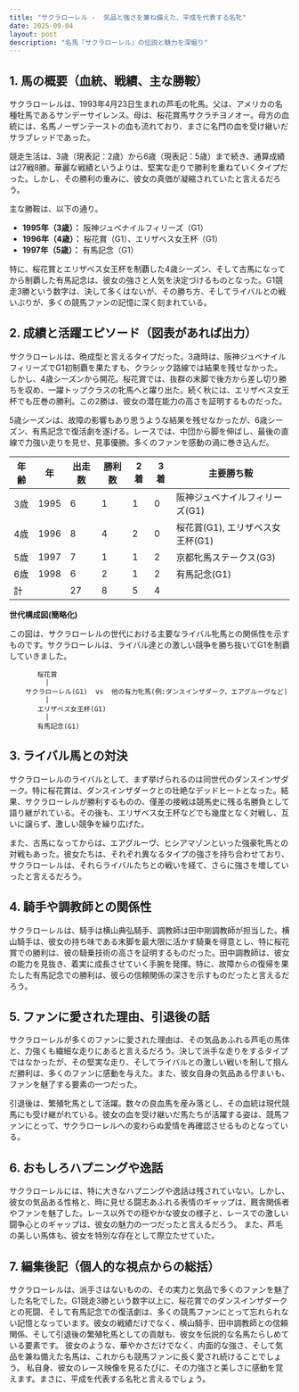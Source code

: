 ```yaml
---
title: "サクラローレル -  気品と強さを兼ね備えた、平成を代表する名牝"
date: 2025-09-04
layout: post
description: "名馬『サクラローレル』の伝説と魅力を深堀り"
---
```


## 1. 馬の概要（血統、戦績、主な勝鞍）

サクラローレルは、1993年4月23日生まれの芦毛の牝馬。父は、アメリカの名種牡馬であるサンデーサイレンス。母は、桜花賞馬サクラチヨノオー。母方の血統には、名馬ノーザンテーストの血も流れており、まさに名門の血を受け継いだサラブレッドであった。

競走生活は、3歳（現表記：2歳）から6歳（現表記：5歳）まで続き、通算成績は27戦8勝。華麗な戦績というよりは、堅実な走りで勝利を重ねていくタイプだった。しかし、その勝利の重みに、彼女の真価が凝縮されていたと言えるだろう。

主な勝鞍は、以下の通り。

* **1995年（3歳）：** 阪神ジュベナイルフィリーズ（G1）
* **1996年（4歳）：** 桜花賞（G1）、エリザベス女王杯（G1）
* **1997年（5歳）：** 有馬記念（G1）

特に、桜花賞とエリザベス女王杯を制覇した4歳シーズン、そして古馬になってから制覇した有馬記念は、彼女の強さと人気を決定づけるものとなった。G1競走3勝という数字は、決して多くはないが、その勝ち方、そしてライバルとの戦いぶりが、多くの競馬ファンの記憶に深く刻まれている。


## 2. 成績と活躍エピソード（図表があれば出力）

サクラローレルは、晩成型と言えるタイプだった。3歳時は、阪神ジュベナイルフィリーズでG1初制覇を果たすも、クラシック路線では結果を残せなかった。しかし、4歳シーズンから開花。桜花賞では、抜群の末脚で後方から差し切り勝ちを収め、一躍トップクラスの牝馬へと躍り出た。続く秋には、エリザベス女王杯でも圧巻の勝利。この2勝は、彼女の潜在能力の高さを証明するものだった。

5歳シーズンは、故障の影響もあり思うような結果を残せなかったが、6歳シーズン、有馬記念で復活劇を遂げる。レースでは、中団から脚を伸ばし、最後の直線で力強い走りを見せ、見事優勝。多くのファンを感動の渦に巻き込んだ。

| 年齢 | 年 | 出走数 | 勝利数 | 2着 | 3着 | 主要勝ち鞍 |
|---|---|---|---|---|---|---|
| 3歳 | 1995 | 6 | 1 | 1 | 0 | 阪神ジュベナイルフィリーズ(G1) |
| 4歳 | 1996 | 8 | 4 | 2 | 0 | 桜花賞(G1), エリザベス女王杯(G1) |
| 5歳 | 1997 | 7 | 1 | 1 | 2 |  京都牝馬ステークス(G3) |
| 6歳 | 1998 | 6 | 2 | 1 | 2 | 有馬記念(G1) |
| 計 |  | 27 | 8 | 5 | 4 |  |


**世代構成図(簡略化)**

この図は、サクラローレルの世代における主要なライバル牝馬との関係性を示すものです。サクラローレルは、ライバル達との激しい競争を勝ち抜いてG1を制覇していきました。

```
       桜花賞
         |
    サクラローレル(G1)  vs  他の有力牝馬(例:ダンスインザダーク、エアグルーヴなど)
         |
       エリザベス女王杯(G1)
         |
       有馬記念(G1)
```


## 3. ライバル馬との対決

サクラローレルのライバルとして、まず挙げられるのは同世代のダンスインザダーク。特に桜花賞は、ダンスインザダークとの壮絶なデッドヒートとなった。結果、サクラローレルが勝利するものの、僅差の接戦は競馬史に残る名勝負として語り継がれている。その後も、エリザベス女王杯などでも幾度となく対戦し、互いに譲らず、激しい競争を繰り広げた。

また、古馬になってからは、エアグルーヴ、ヒシアマゾンといった強豪牝馬との対戦もあった。彼女たちは、それぞれ異なるタイプの強さを持ち合わせており、サクラローレルは、それらライバルたちとの戦いを経て、さらに強さを増していったと言えるだろう。


## 4. 騎手や調教師との関係性

サクラローレルは、騎手は横山典弘騎手、調教師は田中剛調教師が担当した。横山騎手は、彼女の持ち味である末脚を最大限に活かす騎乗を得意とし、特に桜花賞での勝利は、彼の騎乗技術の高さを証明するものだった。田中調教師は、彼女の能力を見抜き、着実に成長させていく手腕を発揮。特に、故障からの復帰を果たした有馬記念での勝利は、彼らの信頼関係の深さを示すものだったと言えるだろう。


## 5. ファンに愛された理由、引退後の話

サクラローレルが多くのファンに愛された理由は、その気品あふれる芦毛の馬体と、力強くも繊細な走りにあると言えるだろう。決して派手な走りをするタイプではなかったが、その堅実な走り、そしてライバルとの激しい戦いを制して掴んだ勝利は、多くのファンに感動を与えた。また、彼女自身の気品ある佇まいも、ファンを魅了する要素の一つだった。

引退後は、繁殖牝馬として活躍。数々の良血馬を産み落とし、その血統は現代競馬にも受け継がれている。彼女の血を受け継いだ馬たちが活躍する姿は、競馬ファンにとって、サクラローレルへの変わらぬ愛情を再確認させるものとなっている。


## 6. おもしろハプニングや逸話

サクラローレルには、特に大きなハプニングや逸話は残されていない。しかし、彼女の気品ある性格と、時に見せる闘志あふれる表情のギャップは、厩舎関係者やファンを魅了した。レース以外での穏やかな彼女の様子と、レースでの激しい闘争心とのギャップは、彼女の魅力の一つだったと言えるだろう。  また、芦毛の美しい馬体も、彼女を特別な存在として際立たせていた。


## 7. 編集後記（個人的な視点からの総括）

サクラローレルは、派手さはないものの、その実力と気品で多くのファンを魅了した名牝でした。G1競走3勝という数字以上に、桜花賞でのダンスインザダークとの死闘、そして有馬記念での復活劇は、多くの競馬ファンにとって忘れられない記憶となっています。彼女の戦績だけでなく、横山騎手、田中調教師との信頼関係、そして引退後の繁殖牝馬としての貢献も、彼女を伝説的な名馬たらしめている要素です。  彼女のような、華やかさだけでなく、内面的な強さ、そして気品を兼ね備えた名馬は、これからも競馬ファンに長く愛され続けることでしょう。  私自身、彼女のレース映像を見るたびに、その力強さと美しさに感動を覚えます。まさに、平成を代表する名牝と言えるでしょう。
